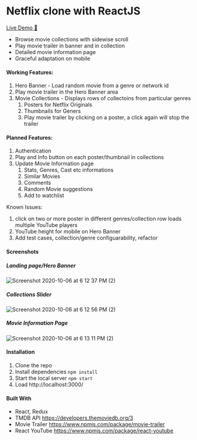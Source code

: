 # Netflix clone with ReactJS

[Live Demo :rocket: ](https://netflix-clone-45239.web.app/)


* Browse movie collections with sidewise scroll 
* Play movie trailer in banner and in collection
* Detailed movie information page 
* Graceful adaptation on mobile

#### Working Features:
1. Hero Banner - Load random movie from a genre or network id
2. Play movie trailer in the Hero Banner area
3. Movie Collections - Displays rows of collectoins from particular genres
    1. Posters for Netflix Originals
    2. Thumbnails for Geners 
    3. Play movie trailer by clicking on a poster, a click again will stop the trailer

#### Planned Features:
1. Authentication 
2. Play and Info button on each poster/thumbnail in collections
3. Update Movie Information page
    1. Stats, Genres, Cast etc informations
    2. Similar Movies
    3. Comments
    4. Random Movie suggestions
    5. Add to watchlist
    
Known Issues:
1. click on two or more poster in different genres/collection row loads multiple YouTube players
2. YouTube height for mobile on Hero Banner
3. Add test cases, collection/genre configuarability, refactor 


#### Screenshots
##### Landing page/Hero Banner
![Screenshot 2020-10-06 at 6 12 37 PM (2)](https://user-images.githubusercontent.com/71149670/95203178-00b7cd80-0800-11eb-9a1a-1235cdc6f66f.png)

##### Collections Slider
![Screenshot 2020-10-06 at 6 12 56 PM (2)](https://user-images.githubusercontent.com/71149670/95203198-07464500-0800-11eb-98b3-18137dcc86ee.png)

##### Movie Information Page
![Screenshot 2020-10-06 at 6 13 11 PM (2)](https://user-images.githubusercontent.com/71149670/95203200-07dedb80-0800-11eb-905f-a3146d1456cd.png)



#### Installation
1. Clone the repo
2. Install dependencies `npm install` 
3. Start the local server `npm start`
4. Load http://localhost:3000/

#### Built With
* React, Redux 
* TMDB API https://developers.themoviedb.org/3
* Movie Trailer https://www.npmjs.com/package/movie-trailer
* React YouTube https://www.npmjs.com/package/react-youtube
